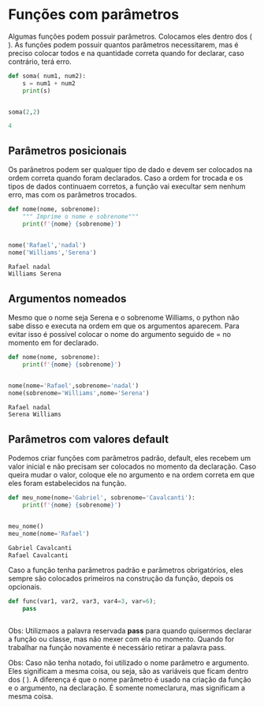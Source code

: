 # Funções com parâmetros

Algumas funções podem possuir parâmetros. Colocamos eles dentro dos ( ). As funções podem possuir quantos parâmetros necessitarem, 
mas é preciso colocar todos e na quantidade correta quando for declarar, caso contrário, terá erro.

```python
def soma( num1, num2):
    s = num1 + num2
    print(s)


soma(2,2)

```

```python
4
```

## Parâmetros posicionais

Os parânetros podem ser qualquer tipo de dado e devem ser colocados na ordem correta quando foram declarados. Caso a ordem for trocada e os tipos de dados continuaem corretos, a função vai execultar sem nenhum erro, mas com os parâmetros trocados.

```python
def nome(nome, sobrenome):
    """ Imprime o nome e sobrenome"""
    print(f'{nome} {sobrenome}')


nome('Rafael','nadal')
nome('Williams','Serena')

```

```python
Rafael nadal
Williams Serena
```

## Argumentos nomeados

Mesmo que o nome seja Serena e o sobrenome Williams, o python não sabe disso e executa na ordem em que os argumentos aparecem. Para evitar isso é possível colocar o nome do argumento seguido de = no momento em for declarado.

```python
def nome(nome, sobrenome):
    print(f'{nome} {sobrenome}')


nome(nome='Rafael',sobrenome='nadal')
nome(sobrenome='Williams',nome='Serena')

```

```Python
Rafael nadal
Serena Williams
```

## Parâmetros com valores default 

Podemos criar funções com parâmetros padrão, default, eles recebem um valor inicial e não precisam ser colocados no momento da declaração. Caso queira mudar o valor, coloque ele no argumento e na ordem correta em que eles foram estabelecidos na função.

```python
def meu_nome(nome='Gabriel', sobrenome='Cavalcanti'):
    print(f'{nome} {sobrenome}')


meu_nome()
meu_nome(nome='Rafael')

```

```python
Gabriel Cavalcanti
Rafael Cavalcanti
```

Caso a função tenha parâmetros padrão e parâmetros obrigatórios, eles sempre são colocados primeiros na construção da função, depois os opcionais.

```python
def func(var1, var2, var3, var4=3, var=6);
    pass



```

Obs: Utilizmaos a palavra reservada **pass** para quando quisermos declarar a função ou classe, mas não mexer com ela no momento. Quando for trabalhar na função novamente é necessário retirar a palavra pass.

Obs: Caso não tenha notado, foi utilizado o nome parâmetro e argumento. Eles significam a mesma coisa, ou seja, são as variáveis que ficam dentro dos ( ). A diferença é que o nome parâmetro é usado na criação da função e o argumento, na declaração. É somente nomeclarura, mas significam a mesma coisa.
